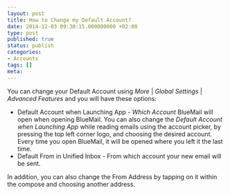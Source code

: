 ```yaml
---
layout: post
title: How to Change my Default Account?
date: 2014-12-03 09:30:15.000000000 +02:00
type: post
published: true
status: publish
categories:
- Accounts
tags: []
meta:
---
```


You can change your Default Account using *More* \| *Global Settings* \| *Advanced Features* and you will have these options:
* Default Account when Launching App - *Which Account* BlueMail will open when opening BlueMail. You can also change the *Default Account when Launching App* while reading emails using the account picker, by pressing the top left corner logo, and choosing the desired account. Every time you open BlueMail, it will be opened where you left it the last time.
* Default From in Unified Inbox - From which account your new email will be sent.

In addition, you can also change the From Address by tapping on it within the compose and choosing another address.
